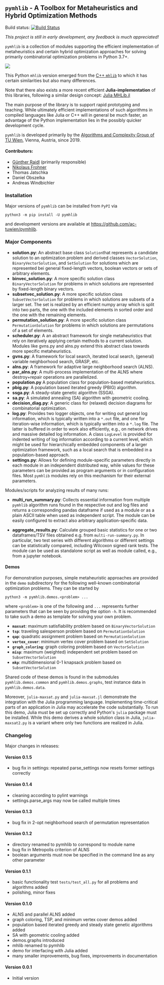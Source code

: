 ## `pymhlib` - A Toolbox for Metaheuristics and Hybrid Optimization Methods

Build status: 
[![Build Status](https://travis-ci.org/ac-tuwien/pymhlib.svg?branch=master)](https://travis-ci.org/ac-tuwien/pymhlib)

_This project is still in early development, any feedback is much appreciated!_

`pymhlib` is a collection of modules supporting the efficient implementation of metaheuristics 
and certain hybrid optimization approaches for solving primarily combinatorial optimization 
problems in Python 3.7+.

![ ](mh.png)

This Python `mhlib` version emerged from the 
[C++ `mhlib`](https://bitbucket.org/ads-tuwien/mhlib) to which it has certain similarities 
but also many differences.

Note that there also exists a more recent efficient **Julia-implementation** of this libraries, 
following a similar design concept: [Julia MHLib.jl](https://github.com/ac-tuwien/MHLib.jl)

The main purpose of the library is to support rapid prototyping and teaching. 
While ultimately efficient implementations of such algorithms in compiled 
languages like Julia or C++ will in general be much faster, an advantage of 
the Python implementation lies in the possibly quicker development cycle.


`pymhlib` is developed primarily by the 
[Algorithms and Complexity Group of TU Wien](https://www.ac.tuwien.ac.at), 
Vienna, Austria, since 2019.

#### Contributors:
- [Günther Raidl](https://www.ac.tuwien.ac.at/raidl) (primarily responsible)
- [Nikolaus Frohner](https://www.ac.tuwien.ac.at/nfrohner)
- Thomas Jatschka
- Daniel Obszelka
- Andreas Windbichler

### Installation

Major versions of `pymhlib` can be installed from `PyPI` via

    python3 -m pip install -U pymhlib
    
and development versions are available at https://github.com/ac-tuwien/pymhlib.

### Major Components

- **solution.py**:
    An abstract base class `Solution`that represents a candidate solution to an optimization problem and
    derived classes `VectorSolution`, `BinaryVectorSolution`, and `SetSolution` for solutions which are
    represented bei general fixed-length vectors, boolean vectors or sets of arbitrary elements.
- **binvec_solution.py**:
    A more specific solution class `BinaryVectorSolution` for problems in which solutions are represented by
    fixed-length binary vectors.
- **subsetvec_solution.py**:
    A more specific solution class `SubsetVectorSolution` for problems in which solutions are subsets of a 
    larger set. The set is realized by an efficient numpy array which is split into two parts, 
    the one with the included elements in sorted order and the one with the remaining elements.
- **permutation_solution.py**:
    A more specific solution class `PermutationSolution` for problems in which solutions are permutations of a
    set of elements.
- **scheduler.py**:
    A an abstract framework for single metaheuristics that rely on iteratively applying certain 
    methods to a current solution. Modules like gvns.py and alns.py extend this abstract class towards
    more specific metaheuristics.
- **gvns.py**:
    A framework for local search, iterated local search, (general) variable neighborhood 
    search, GRASP, etc.
- **alns.py**:
    A framework for adaptive large neighborhood search (ALNS).
- **par_alns.py**:
    A multi-process implementation of the ALNS where destroy+repair operations are parallelized.
- **population.py**
    A population class for population-based metaheuristics.
- **pbig.py**:
    A population based iterated greedy (PBIG) algorithm.
- **ssga.py**:
    A steady-state genetic algorithm (SSGA).
- **sa.py**:
    A simulated annealing (SA) algorithm with geometric cooling.
- **decision_diag.py**:
    A generic class for (relaxed) decision diagrams for combinatorial optimization.
- **log.py**:
    Provides two logger objects, one for writing out general log information, which is typically
    written into a `*.out`  file, and one for iteration-wise information, which is typically
    written into a `*.log` file. The latter is buffered in order to work also efficiently, e.g., 
    on network drives and massive detailed log information. 
    A class `LogLevel` is provided for indented writing of log information according to a current level, 
    which might be used for hierarchically embedded components of a larger optimization framework,
    such as a local search that is embedded in a population-based approach.   
- **settings.py**:
    Allows for defining module-specific parameters directly in each module in an independent  distributed
    way, while values for these parameters can be provided as program arguments or in
    configuration files. Most `pymhlib` modules rely on this mechanism for their external parameters.

Modules/scripts for analyzing results of many runs:

- **multi_run_summary.py**:
    Collects essential information from multiple `pymhlib` algorithm runs found in the respective out and log files
    and returns a corresponding pandas dataframe if used as a module or as a plain ASCII table when used as
    independent script. The module can be easily configured to extract also arbitrary application-specific data.
    
- **aggregate_results.py**:
    Calculate grouped basic statistics for one or two dataframes/TSV files obtained e.g. from `multi-run-summary.py`.
    In particular, two test series with different algorithms or different settings can be statistically
    compared, including Wilcoxon signed rank tests. The module can be used as standalone script as well 
    as module called, e.g., from a jupyter notebook.


#### Demos

For demonstration purposes, simple metaheuristic approaches are provided in the `demo` subdirectory for the following
well-known combinatorial optimization problems. They can be started by

    python3 -m pymhlib.demos.<problem> ...

where `<problem>` is one of the following and `...` represents further parameters that can be seen by providing 
the option `-h`.
It is recommended to take such a demo as template 
for solving your own problem.

- **`maxsat`**: maximum satisfiability problem based on `BinaryVectorSolution`
- **`tsp`**: traveling salesperson problem based on `PermutationSolution`
- **`qap`**: quadratic assignment problem based on `PermutationSolution`
- **`vertex_cover`**: minimum vertex cover problem based on `SetSolution`
- **`graph_coloring`**: graph coloring problem based on `VectorSolution`
- **`misp`**: maximum (weighted) independent set problem based on `SubsetVectorSolution`
- **`mkp`**: multidimensional 0-1 knapsack problem based on `SubsetVectorSolution`

Shared code of these demos is found in the submodules `pymhlib.demos.common` and `pymhlib.demos.graphs`,
test instance data in `pymhlib.demos.data`.

Moreover, `julia-maxsat.py` and `julia-maxsat.jl` demonstrate the integration with the Julia programming language.
Implementing time-critical parts of an application in Julia may accelerate the code substantially.
To run this demo, Julia must be set up correctly and Python's `julia` package must be installed.
While this demo derives a whole solution class in Julia, `julia-maxsat2.py` is a variant where only two functions 
are realized in Julia.
 

### Changelog

Major changes in releases:

#### Version 0.1.5
- bug fix in settings: repeated parse_settings now resets former settings correctly

#### Version 0.1.4
- cleaning according to pylint warnings
- settings.parse_args may now be called multiple times

#### Version 0.1.3
- bug fix in 2-opt neighborhood search of permutation representation

#### Version 0.1.2
- directory renamed to pymhlib to correspond to module name
- bug fix in Metropolis criterion of ALNS
- boolean arguments must now be specified in the command line as any other parameter

#### Version 0.1.1
- basic functionality test `tests/test_all.py` for all problems and
  algorithms added
- polishing, minor fixes

#### Version 0.1.0 
- ALNS and parallel ALNS added
- graph coloring, TSP, and minimum vertex cover demos added
- population based iterated greedy and steady state genetic algorithms added
- SA with geometric cooling added
- demos.graphs introduced
- mhlib renamed to pymhlib
- demo for interfacing with Julia added
- many smaller improvements, bug fixes, improvements in documentation 

#### Version 0.0.1 
- Initial version

